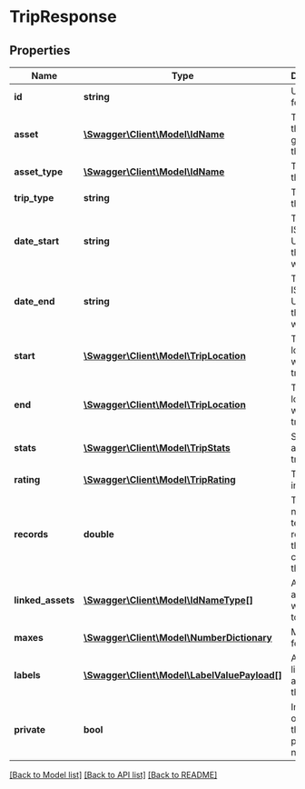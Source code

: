 # TripResponse

## Properties
Name | Type | Description | Notes
------------ | ------------- | ------------- | -------------
**id** | **string** | Unique id for this trip | 
**asset** | [**\Swagger\Client\Model\IdName**](IdName.md) | The asset that generated this trip | 
**asset_type** | [**\Swagger\Client\Model\IdName**](IdName.md) | The type of this asset | 
**trip_type** | **string** | The type of this trip | 
**date_start** | **string** | The ISO8601 UTC date that the trip was started | 
**date_end** | **string** | The ISO8601 UTC date that the trip was ended | 
**start** | [**\Swagger\Client\Model\TripLocation**](TripLocation.md) | The location where the trip started | [optional] 
**end** | [**\Swagger\Client\Model\TripLocation**](TripLocation.md) | The location where the trip ended | [optional] 
**stats** | [**\Swagger\Client\Model\TripStats**](TripStats.md) | Statistics about the trip | [optional] 
**rating** | [**\Swagger\Client\Model\TripRating**](TripRating.md) | Trip rating information | [optional] 
**records** | **double** | The number of telemetry records that comprised this trip | [optional] 
**linked_assets** | [**\Swagger\Client\Model\IdNameType[]**](IdNameType.md) | Any other assets that were linked to this trip | 
**maxes** | [**\Swagger\Client\Model\NumberDictionary**](NumberDictionary.md) | Max values for the trip | [optional] 
**labels** | [**\Swagger\Client\Model\LabelValuePayload[]**](LabelValuePayload.md) | An optional list of labels assigned to this trip | [optional] 
**private** | **bool** | Indication of whether this trip is private or not | [optional] 

[[Back to Model list]](../README.md#documentation-for-models) [[Back to API list]](../README.md#documentation-for-api-endpoints) [[Back to README]](../README.md)



